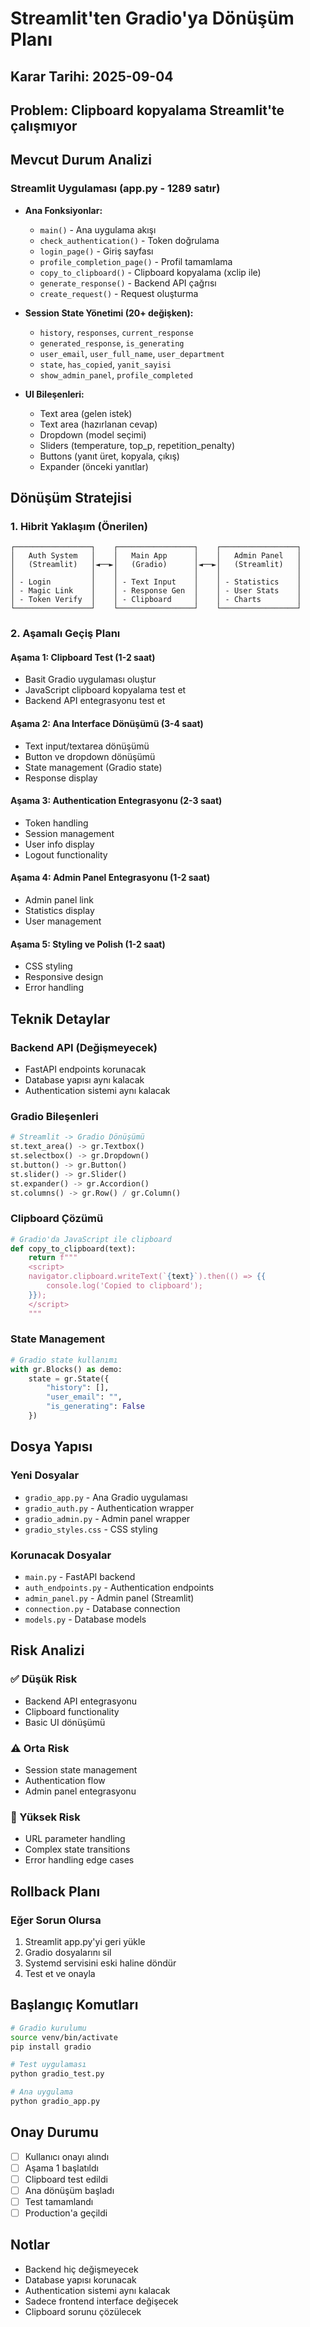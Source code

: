 # Streamlit'ten Gradio'ya Dönüşüm Planı

## Karar Tarihi: 2025-09-04
## Problem: Clipboard kopyalama Streamlit'te çalışmıyor

## Mevcut Durum Analizi

### Streamlit Uygulaması (app.py - 1289 satır)
- **Ana Fonksiyonlar:**
  - `main()` - Ana uygulama akışı
  - `check_authentication()` - Token doğrulama
  - `login_page()` - Giriş sayfası
  - `profile_completion_page()` - Profil tamamlama
  - `copy_to_clipboard()` - Clipboard kopyalama (xclip ile)
  - `generate_response()` - Backend API çağrısı
  - `create_request()` - Request oluşturma

- **Session State Yönetimi (20+ değişken):**
  - `history`, `responses`, `current_response`
  - `generated_response`, `is_generating`
  - `user_email`, `user_full_name`, `user_department`
  - `state`, `has_copied`, `yanit_sayisi`
  - `show_admin_panel`, `profile_completed`

- **UI Bileşenleri:**
  - Text area (gelen istek)
  - Text area (hazırlanan cevap)
  - Dropdown (model seçimi)
  - Sliders (temperature, top_p, repetition_penalty)
  - Buttons (yanıt üret, kopyala, çıkış)
  - Expander (önceki yanıtlar)

## Dönüşüm Stratejisi

### 1. Hibrit Yaklaşım (Önerilen)
```
┌─────────────────┐    ┌─────────────────┐    ┌─────────────────┐
│   Auth System   │    │   Main App      │    │   Admin Panel   │
│   (Streamlit)   │◄──►│   (Gradio)      │◄──►│   (Streamlit)   │
│                 │    │                 │    │                 │
│ - Login         │    │ - Text Input    │    │ - Statistics    │
│ - Magic Link    │    │ - Response Gen  │    │ - User Stats    │
│ - Token Verify  │    │ - Clipboard     │    │ - Charts        │
└─────────────────┘    └─────────────────┘    └─────────────────┘
```

### 2. Aşamalı Geçiş Planı

#### Aşama 1: Clipboard Test (1-2 saat)
- Basit Gradio uygulaması oluştur
- JavaScript clipboard kopyalama test et
- Backend API entegrasyonu test et

#### Aşama 2: Ana Interface Dönüşümü (3-4 saat)
- Text input/textarea dönüşümü
- Button ve dropdown dönüşümü
- State management (Gradio state)
- Response display

#### Aşama 3: Authentication Entegrasyonu (2-3 saat)
- Token handling
- Session management
- User info display
- Logout functionality

#### Aşama 4: Admin Panel Entegrasyonu (1-2 saat)
- Admin panel link
- Statistics display
- User management

#### Aşama 5: Styling ve Polish (1-2 saat)
- CSS styling
- Responsive design
- Error handling

## Teknik Detaylar

### Backend API (Değişmeyecek)
- FastAPI endpoints korunacak
- Database yapısı aynı kalacak
- Authentication sistemi aynı kalacak

### Gradio Bileşenleri
```python
# Streamlit -> Gradio Dönüşümü
st.text_area() -> gr.Textbox()
st.selectbox() -> gr.Dropdown()
st.button() -> gr.Button()
st.slider() -> gr.Slider()
st.expander() -> gr.Accordion()
st.columns() -> gr.Row() / gr.Column()
```

### Clipboard Çözümü
```python
# Gradio'da JavaScript ile clipboard
def copy_to_clipboard(text):
    return f"""
    <script>
    navigator.clipboard.writeText(`{text}`).then(() => {{
        console.log('Copied to clipboard');
    }});
    </script>
    """
```

### State Management
```python
# Gradio state kullanımı
with gr.Blocks() as demo:
    state = gr.State({
        "history": [],
        "user_email": "",
        "is_generating": False
    })
```

## Dosya Yapısı

### Yeni Dosyalar
- `gradio_app.py` - Ana Gradio uygulaması
- `gradio_auth.py` - Authentication wrapper
- `gradio_admin.py` - Admin panel wrapper
- `gradio_styles.css` - CSS styling

### Korunacak Dosyalar
- `main.py` - FastAPI backend
- `auth_endpoints.py` - Authentication endpoints
- `admin_panel.py` - Admin panel (Streamlit)
- `connection.py` - Database connection
- `models.py` - Database models

## Risk Analizi

### ✅ Düşük Risk
- Backend API entegrasyonu
- Clipboard functionality
- Basic UI dönüşümü

### ⚠️ Orta Risk
- Session state management
- Authentication flow
- Admin panel entegrasyonu

### 🔴 Yüksek Risk
- URL parameter handling
- Complex state transitions
- Error handling edge cases

## Rollback Planı

### Eğer Sorun Olursa
1. Streamlit app.py'yi geri yükle
2. Gradio dosyalarını sil
3. Systemd servisini eski haline döndür
4. Test et ve onayla

## Başlangıç Komutları

```bash
# Gradio kurulumu
source venv/bin/activate
pip install gradio

# Test uygulaması
python gradio_test.py

# Ana uygulama
python gradio_app.py
```

## Onay Durumu
- [ ] Kullanıcı onayı alındı
- [ ] Aşama 1 başlatıldı
- [ ] Clipboard test edildi
- [ ] Ana dönüşüm başladı
- [ ] Test tamamlandı
- [ ] Production'a geçildi

## Notlar
- Backend hiç değişmeyecek
- Database yapısı korunacak
- Authentication sistemi aynı kalacak
- Sadece frontend interface değişecek
- Clipboard sorunu çözülecek


